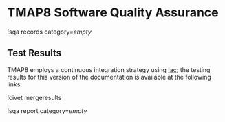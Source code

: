 # TMAP8 Software Quality Assurance

!sqa records category=_empty_

## Test Results

TMAP8 employs a continuous integration strategy using [!ac](CIVET); the testing results for
this version of the documentation is available at the following links:

!civet mergeresults

!sqa report category=_empty_

